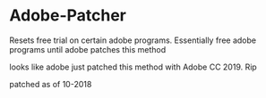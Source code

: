 # Adobe-Patcher
Resets free trial on certain adobe programs. 
Essentially free adobe programs until adobe patches this method


looks like adobe just patched this method with Adobe CC 2019. Rip 


patched as of 10-2018
